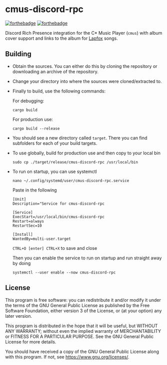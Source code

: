 # cmus-discord-rpc

[![forthebadge](https://forthebadge.com/images/badges/made-with-rust.svg)](https://forthebadge.com) 
[![forthebadge](https://forthebadge.com/images/badges/works-on-my-machine.svg)](https://forthebadge.com)

Discord Rich Presence integration for the C* Music Player (`cmus`) with album cover support and links to the album for <a href="https://lapfoxtrax.fandom.com" target="_blank" rel="noopener noreferrer" title="***Please middle click on mouse to open in new tab***&#013Github Markdown does not support opening new pages">Lapfox</a> songs.


## Building

- Obtain the sources. You can either do this by cloning the repository or downloading an archive of the repository.

- Change your directory into where the sources were cloned/extracted to.

- Finally to build, use the following commands:

  For debugging:

      cargo build

  For production use:

      cargo build --release

- You should see a new directory called `target`. There you can find subfolders for each of your build targets.

- To use globally, build for production use and then copy to your local bin

      sudo cp ./target/release/cmus-discord-rpc /usr/local/bin
      
- To run on startup, you can use systemctl

      nano ~/.config/systemd/user/cmus-discord-rpc.service
      
  Paste in the following
  
      [Unit]
      Description="Service for cmus-discord-rpc

      [Service]
      ExecStart=/usr/local/bin/cmus-discord-rpc
      Restart=always
      RestartSec=10

      [Install]
      WantedBy=multi-user.target
      
  `CTRL+O [enter] CTRL+X` to save and close
  
  Then you can enable the service to run on startup and run straight away by doing
  
      systemctl --user enable --now cmus-discord-rpc

## License

This program is free software: you can redistribute it and/or modify
it under the terms of the GNU General Public License as published by
the Free Software Foundation, either version 3 of the License, or
(at your option) any later version.

This program is distributed in the hope that it will be useful,
but WITHOUT ANY WARRANTY; without even the implied warranty of
MERCHANTABILITY or FITNESS FOR A PARTICULAR PURPOSE.  See the
GNU General Public License for more details.

You should have received a copy of the GNU General Public License
along with this program.  If not, see https://www.gnu.org/licenses/.
